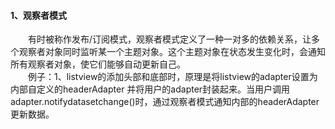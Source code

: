 #### 1、观察者模式
　　有时被称作发布/订阅模式，观察者模式定义了一种一对多的依赖关系，让多个观察者对象同时监听某一个主题对象。这个主题对象在状态发生变化时，会通知所有观察者对象，使它们能够自动更新自己。  
　　例子：1、listview的添加头部和底部时，原理是将listview的adapter设置为内部自定义的headerAdapter 并将用户的adapter封装起来。当用户调用adapter.notifydatasetchange()时，通过观察者模式通知内部的headerAdapter更新数据。